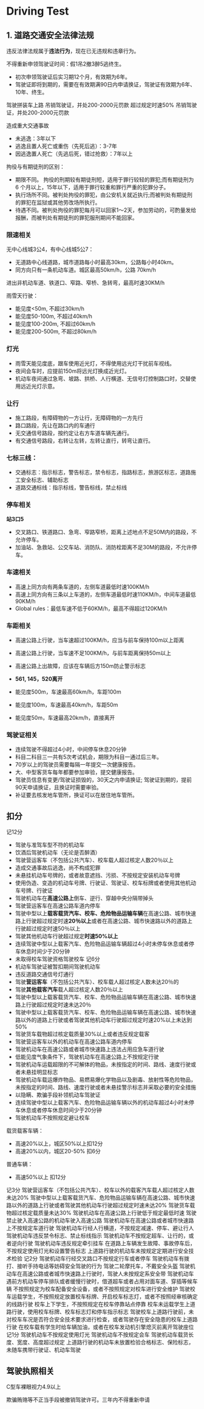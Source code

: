 # Driving Test

## 1. 道路交通安全法律法规
违反法律法规属于**违法行为**，现在已无违规和违章行为。

不得重新申领驾驶证时间：假1吊2撤3醉5逃终生。

- 初次申领驾驶证后实习期12个月，有效期为6年。
- 驾驶证即将到期的，需要在有效期满90日内申请换证，驾驶证有效期为6年、10年、终生。

驾驶拼装车上路 吊销驾驶证，并处200-2000元罚款
超过规定时速50% 吊销驾驶证，并处200-2000元罚款

造成重大交通事故
- 未逃逸：3年以下
- 逃逸且置人死亡或重伤（先死后逃）：3-7年
- 因逃逸置人死亡（先逃后死，错过抢救）：7年以上


拘役与有期徒刑的区别：

- 期限不同。
拘役的刑期较有期徒刑短，适用于罪行较轻的罪犯;而有期徒刑为 6 个月以上，15年以下，适用于罪行较重和罪行严重的犯罪分子。
- 执行场所不同。被判处拘役的罪犯，由公安机关就近执行;而被判处有期徒刑的罪犯在监狱或其他劳改场所执行。
- 待遇不同。被判处拘役的罪犯每月可以回家1～2天，参加劳动的，可酌量发给报酬，而被判处有期徒刑的罪犯服刑期间不能回家。

### 限速相关
无中心线城3公4，有中心线城5公7：
- 无道路中心线道路，城市道路每小时最高30km，公路每小时40km。
- 同方向只有一条机动车道。城区最高50km/h，公路 70km/h

进出非机动车道、铁道口、窄路、窄桥、急转弯，最高时速30KM/h

雨雪天行驶：
- 能见度<50m, 不超过30km/h
- 能见度50-100m, 不超过40km/h
- 能见度100-200m, 不超过60km/h
- 能见度200-500m, 不超过80km/h


### 灯光
- 雨雪天能见度底，跟车使用近光灯，不得使用远光灯干扰前车视线。
- 夜间会车时，应提前150m将远光灯换成近光灯。
- 机动车夜间通过急弯、坡路、拱桥、人行横道、无信号灯控制路口时，交替使用远近光灯示意。

### 让行
- 施工路段，有障碍物的一方让行，无障碍物的一方先行
- 路口路段，先让在路口内的车通行
- 无交通信号路段，按约定让右方车道车辆先通行。
- 有交通信号路段，右转让左转，左转让直行，转弯让直行。

### 七标三线：
- 交通标志：指示标志，警告标志，禁令标志，指路标志，旅游区标志，道路施工安全标志、辅助标志
- 道路交通标线：指示标线，警告标线，禁止标线

### 停车相关
**站3口5**
- 交叉路口、铁道路口、急弯、窄路窄桥，距离上述地点不足50M内的路段，不允许停车。
- 加油站、急救站、公交车站、消防队、消防栓距离不足30M的路段，不允许停车。

### 车速相关

- 高速上同方向有两条车道的，左侧车道最低时速100KM/h
- 高速上同方向有三条以上车道的，左侧车道最低时速110KM/h，中间车道最低90KM/h
- Global rules：最低车速不低于60KM/h，最高不得超过120KM/h

### 车距相关
- 高速公路上行驶，当车速超过100KM/h，应当与前车保持100m以上距离
- 高速公路上行驶，当车速不足100KM/h，与前车距离保持50m以上
- 高速公路上出故障，应该在车辆后方150m防止警示标志

- **561, 145，520离开**
- 能见度500m，车速最高60km/h，车距100m
- 能见度100m，车速最高40km/h，车距50m
- 能见度50m，车速最高20km/h，直接离开

### 驾驶证相关
- 连续驾驶不得超过4小时，中间停车休息20分钟
- 科目二科目三一共有5次考试机会，期限为科目一通过后三年。
- 70岁以上的驾驶员需要每隔一年提交一次健康报告。
- 大、中型客货车每年都要参加审验，提交健康报告。
- 驾驶员信息有变更/驾驶证损毁的，30天之内申请换证; 驾驶证到期的，提前90天申请换证，且换证时需要审验。
- 补证要去核发地车管所，换证可以在居住地车管所。


## 扣分
记12分
- 驾驶与准驾车型不符的机动车
- 饮酒后驾驶机动车（无论是否醉酒）
- 驾驶营运客车（不包括公共汽车）、校车载人超过核定人数20％以上
- 造成交通事故后逃逸，尚不构成犯罪
- 未悬挂机动车号牌的，或者故意遮挡、污损、不按规定安装机动车号牌
- 使用伪造、变造的机动车号牌、行驶证、驾驶证、校车标牌或者使用其他机动车号牌、行驶证
- 驾驶机动车在**高速公路上**倒车、逆行、穿越中央分隔带掉头
- 驾驶营运客车在高速公路车道内停车
- 驾驶中型以上**载客载货汽车、校车、危险物品运输车辆**在高速公路、城市快速路上行驶超过规定时速**20％以上**或者在高速公路、城市快速路以外的道路上行驶超过规定时速50％以上
- 驾驶其他机动车行驶超过规定**时速50%以上**
- 连续驾驶中型以上载客汽车、危险物品运输车辆超过4小时未停车休息或者停车休息时间少于20分钟
- 未取得校车驾驶资格驾驶校车
记6分
- 机动车驾驶证被暂扣期间驾驶机动车
- 违反道路交通信号灯通行
- 驾驶**营运客车**（不包括公共汽车）、校车载人超过核定人数未达20％的
- 驾驶**其他载客汽车**载人超过核定人数20％以上
- 驾驶中型以上载客载货汽车、校车、危险物品运输车辆在高速公路、城市快速路上行驶超过规定时速未达20％
- 驾驶中型以上载客载货汽车、校车、危险物品运输车辆在高速公路、城市快速路以外的道路上行驶或者驾驶其他机动车行驶超过规定时速20%以上未达到50%
- 驾驶货车载物超过核定载质量30%以上或者违反规定载客
- 驾驶营运客车以外的机动车在高速公路车道内停车
- 驾驶机动车在高速公路或者城市快速路上违法占用应急车道行驶
- 低能见度气象条件下，驾驶机动车在高速公路上不按规定行驶
- 驾驶机动车运载超限的不可解体的物品，未按指定的时间、路线、速度行驶或者未悬挂明显标志
- 驾驶机动车载运爆炸物品、易燃易爆化学物品以及剧毒、放射性等危险物品，未按指定的时间、路线、速度行驶或者未悬挂警示标志并采取必要的安全措施
- 以隐瞒、欺骗手段补领机动车驾驶证
- 连续驾驶中型以上载客汽车、危险物品运输车辆以外的机动车超过4小时未停车休息或者停车休息时间少于20分钟
- 驾驶机动车不按照规定避让校车

载货载客车辆：
- 高速20%以上，城区50%以上扣12分
- 高速20%以内，城区20-50% 扣6分

普通车辆：
- 高速50%以上 扣12分

记3分
驾驶营运客车（不包括公共汽车）、校车以外的载客汽车载人超过核定人数未达20%
驾驶中型以上载客载货汽车、危险物品运输车辆在高速公路、城市快速路以外的道路上行驶或者驾驶其他机动车行驶超过规定时速未达20%
驾驶货车载物超过核定载质量未达30%
驾驶机动车在高速公路上行驶低于规定最低时速
驾驶禁止驶入高速公路的机动车驶入高速公路
驾驶机动车在高速公路或者城市快速路上不按规定车道行驶
驾驶机动车行经人行横道，不按规定减速、停车、避让行人
驾驶机动车违反禁令标志、禁止标线指示
驾驶机动车不按规定超车、让行的，或者逆向行驶
驾驶机动车违反规定牵引挂车
在道路上车辆发生故障、事故停车后，不按规定使用灯光和设置警告标志
上道路行驶的机动车未按规定定期进行安全技术检验
记2分
驾驶机动车行经交叉路口不按规定行车或者停车
驾驶机动车有拨打、接听手持电话等妨碍安全驾驶的行为
驾驶二轮摩托车，不戴安全头盔
驾驶机动车在高速公路或者城市快速路上行驶时，驾驶人未按规定系安全带
驾驶机动车遇前方机动车停车排队或者缓慢行驶时，借道超车或者占用对面车道、穿插等候车辆
不按照规定为校车配备安全设备，或者不按照规定对校车进行安全维护
驾驶校车运载学生，不按照规定放置校车标牌、开启校车标志灯，或者不按照经审核确定的线路行驶
校车上下学生，不按照规定在校车停靠站点停靠
校车未运载学生上道路行驶，使用校车标牌、校车标志灯和停车指示标志
驾驶校车上道路行驶前，未对校车车况是否符合安全技术要求进行检查，或者驾驶存在安全隐患的校车上道路行驶
在校车载有学生时给车辆加油，或者在校车发动机引擎熄灭前离开驾驶座位
记1分
驾驶机动车不按规定使用灯光
驾驶机动车不按规定会车
驾驶机动车载货长度、宽度、高度超过规定
上道路行驶的机动车未放置检验合格标志、保险标志，未随车携带行驶证、机动车驾驶
  
  
## 驾驶执照相关

C型车裸眼视力4.9以上

欺骗贿赂等不正当手段被撤销驾驶许可。三年内不得重新申请
